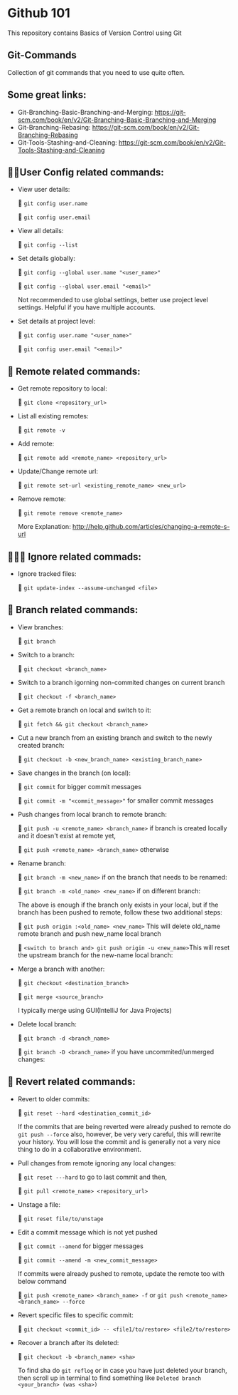 # Github 101
This repository contains Basics of Version Control using Git

## Git-Commands
Collection of git commands that you need to use quite often.

## Some great links:
* Git-Branching-Basic-Branching-and-Merging: https://git-scm.com/book/en/v2/Git-Branching-Basic-Branching-and-Merging
* Git-Branching-Rebasing: https://git-scm.com/book/en/v2/Git-Branching-Rebasing
* Git-Tools-Stashing-and-Cleaning: https://git-scm.com/book/en/v2/Git-Tools-Stashing-and-Cleaning

## 🧑🏻User Config related commands:
* View user details:

  📝 `git config user.name`
 
  📝 `git config user.email`
* View all details:

  📝 `git config --list`
* Set details globally:

  📝 `git config --global user.name "<user_name>"`

  📝 `git config --global user.email "<email>"`

  Not recommended to use global settings, better use project level settings. Helpful if you have multiple accounts.
* Set details at project level:

  📝 `git config user.name "<user_name>"`

  📝 `git config user.email "<email>"`

## 🔁 Remote related commands:
* Get remote repository to local:

  📝 `git clone <repository_url>`

* List all existing remotes:

  📝 `git remote -v`

* Add remote:

  📝 `git remote add <remote_name> <repository_url>`

* Update/Change remote url:

  📝 `git remote set-url <existing_remote_name> <new_url>`

* Remove remote:

  📝 `git remote remove <remote_name>`

  More Explanation: http://help.github.com/articles/changing-a-remote-s-url

## 🤷🏻‍♂️ Ignore related commads:
* Ignore tracked files:

  📝 `git update-index --assume-unchanged <file>`


## 🌿 Branch related commands:
* View branches:

  📝 `git branch`

* Switch to a branch:

  📝 `git checkout <branch_name>`

* Switch to a branch igorning non-commited changes on current branch

  📝 `git checkout -f <branch_name>`

* Get a remote branch on local and switch to it:

  📝 `git fetch && git checkout <branch_name>`

* Cut a new branch from an existing branch and switch to the newly created branch:

  📝 `git checkout -b <new_branch_name> <existing_branch_name>`

* Save changes in the branch (on local):

  📝 `git commit` for bigger commit messages

  📝 `git commit -m "<commit_message>"` for smaller commit messages

* Push changes from local branch to remote branch:

  📝 `git push -u <remote_name> <branch_name>` if branch is created locally and it doesn't exist at remote yet,

  📝 `git push <remote_name> <branch_name>` otherwise
  
* Rename branch:

  📝 `git branch -m <new_name>` if on the branch that needs to be renamed: 

  📝 `git branch -m <old_name> <new_name>` if on different branch: 

  The above is enough if the branch only exists in your local, but if the branch has been pushed to remote, follow these two additional steps:

  📝 `git push origin :<old_name> <new_name>` This will delete old_name remote branch and push new_name local branch
  
  📝 `<switch to branch and> git push origin -u <new_name>`This will reset the upstream branch for the new-name local branch:

* Merge a branch with another:

  📝 `git checkout <destination_branch>`

  📝 `git merge <source_branch>`

  I typically merge using GUI(IntelliJ for Java Projects)
* Delete local branch:

  📝 `git branch -d <branch_name>`

  📝 `git branch -D <branch_name>` if you have uncommited/unmerged changes:
  
## 🔀 Revert related commands:
* Revert to older commits:

  📝 `git reset --hard <destination_commit_id>`

  If the commits that are being reverted were already pushed to remote do `git push --force` also, however, be very very careful, this will rewrite your history. You will lose the commit and is generally not a very nice thing to do in a collaborative environment.


* Pull changes from remote ignoring any local changes:

  📝 `git reset ---hard` to go to last commit and then,

  📝 `git pull <remote_name> <repository_url>`
  
* Unstage a file:

  📝 `git reset file/to/unstage`
  

* Edit a commit message which is not yet pushed

  📝 `git commit --amend` for bigger messages

  📝 `git commit --amend -m <new_commit_message>`

  If commits were already pushed to remote, update the remote too with below command

  📝 `git push <remote_name> <branch_name> -f` or `git push <remote_name> <branch_name> --force`


* Revert specific files to specific commit:

  📝 `git checkout <commit_id> -- <file1/to/restore> <file2/to/restore>`


* Recover a branch after its deleted:

  📝 `git checkout -b <branch_name> <sha>`

  To find sha do `git reflog` or in case you have just deleted your branch, then scroll up in terminal to find something like `Deleted branch <your_branch> (was <sha>)`
